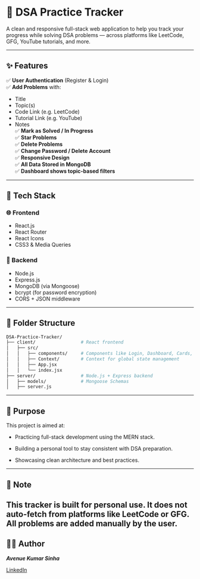 # 🧮 DSA Practice Tracker

A clean and responsive full-stack web application to help you track your progress while solving DSA problems — across platforms like LeetCode, GFG, YouTube tutorials, and more.

---

## ✨ Features

✅ **User Authentication** (Register & Login)  
✅ **Add Problems** with:
- Title
- Topic(s)
- Code Link (e.g. LeetCode)
- Tutorial Link (e.g. YouTube)
- Notes  
✅ **Mark as Solved / In Progress**  
✅ **Star Problems**  
✅ **Delete Problems**  
✅ **Change Password / Delete Account**  
✅ **Responsive Design**  
✅ **All Data Stored in MongoDB**  
✅ **Dashboard shows topic-based filters**  

---

## 🧱 Tech Stack

### 🌐 Frontend
- React.js
- React Router
- React Icons
- CSS3 & Media Queries

### 🔧 Backend
- Node.js
- Express.js
- MongoDB (via Mongoose)
- bcrypt (for password encryption)
- CORS + JSON middleware

---

## 📂 Folder Structure

```bash
DSA-Practice-Tracker/
├── client/                 # React frontend
│   ├── src/
│   │   ├── components/     # Components like Login, Dashboard, Cards, etc.
│   │   ├── Context/        # Context for global state management
│   │   ├── App.jsx
│   │   └── index.jsx
├── server/                 # Node.js + Express backend
│   ├── models/             # Mongoose Schemas
│   ├── server.js
```
---
## 🚀 Purpose
This project is aimed at:

- Practicing full-stack development using the MERN stack.

- Building a personal tool to stay consistent with DSA preparation.

- Showcasing clean architecture and best practices.

---
## 📌 Note
This tracker is built for personal use. It does not auto-fetch from platforms like LeetCode or GFG. All problems are added manually by the user.
---

## 🧑‍💻 Author
***Avenue Kumar Sinha***

[LinkedIn](https://www.linkedin.com/in/avenue-kumar-sinha-271bb4326)
